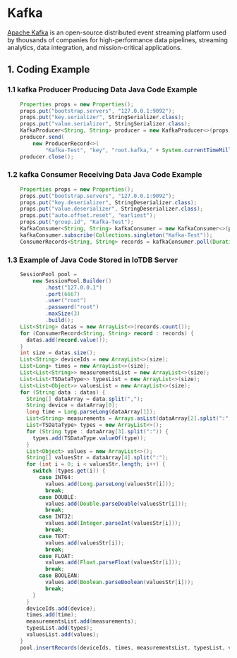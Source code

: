 <!--

    Licensed to the Apache Software Foundation (ASF) under one
    or more contributor license agreements.  See the NOTICE file
    distributed with this work for additional information
    regarding copyright ownership.  The ASF licenses this file
    to you under the Apache License, Version 2.0 (the
    "License"); you may not use this file except in compliance
    with the License.  You may obtain a copy of the License at
    
        http://www.apache.org/licenses/LICENSE-2.0
    
    Unless required by applicable law or agreed to in writing,
    software distributed under the License is distributed on an
    "AS IS" BASIS, WITHOUT WARRANTIES OR CONDITIONS OF ANY
    KIND, either express or implied.  See the License for the
    specific language governing permissions and limitations
    under the License.

-->

# Kafka

[Apache Kafka](https://kafka.apache.org/) is an open-source distributed event streaming platform used by thousands of companies for high-performance data pipelines, streaming analytics, data integration, and mission-critical applications.

## 1. Coding Example

### 1.1 kafka Producer Producing Data Java Code Example

```java
    Properties props = new Properties();
    props.put("bootstrap.servers", "127.0.0.1:9092");
    props.put("key.serializer", StringSerializer.class);
    props.put("value.serializer", StringSerializer.class);
    KafkaProducer<String, String> producer = new KafkaProducer<>(props);
    producer.send(
        new ProducerRecord<>(
            "Kafka-Test", "key", "root.kafka," + System.currentTimeMillis() + ",value,INT32,100"));
    producer.close();
```

### 1.2 kafka Consumer Receiving Data Java Code Example

```java
    Properties props = new Properties();
    props.put("bootstrap.servers", "127.0.0.1:9092");
    props.put("key.deserializer", StringDeserializer.class);
    props.put("value.deserializer", StringDeserializer.class);
    props.put("auto.offset.reset", "earliest");
    props.put("group.id", "Kafka-Test");
    KafkaConsumer<String, String> kafkaConsumer = new KafkaConsumer<>(props);
    kafkaConsumer.subscribe(Collections.singleton("Kafka-Test"));
    ConsumerRecords<String, String> records = kafkaConsumer.poll(Duration.ofSeconds(1));
 ```

### 1.3 Example of Java Code Stored in IoTDB Server

```java
    SessionPool pool =
        new SessionPool.Builder()
            .host("127.0.0.1")
            .port(6667)
            .user("root")
            .password("root")
            .maxSize(3)
            .build();
    List<String> datas = new ArrayList<>(records.count());
    for (ConsumerRecord<String, String> record : records) {
      datas.add(record.value());
    }
    int size = datas.size();
    List<String> deviceIds = new ArrayList<>(size);
    List<Long> times = new ArrayList<>(size);
    List<List<String>> measurementsList = new ArrayList<>(size);
    List<List<TSDataType>> typesList = new ArrayList<>(size);
    List<List<Object>> valuesList = new ArrayList<>(size);
    for (String data : datas) {
      String[] dataArray = data.split(",");
      String device = dataArray[0];
      long time = Long.parseLong(dataArray[1]);
      List<String> measurements = Arrays.asList(dataArray[2].split(":"));
      List<TSDataType> types = new ArrayList<>();
      for (String type : dataArray[3].split(":")) {
        types.add(TSDataType.valueOf(type));
      }
      List<Object> values = new ArrayList<>();
      String[] valuesStr = dataArray[4].split(":");
      for (int i = 0; i < valuesStr.length; i++) {
        switch (types.get(i)) {
          case INT64:
            values.add(Long.parseLong(valuesStr[i]));
            break;
          case DOUBLE:
            values.add(Double.parseDouble(valuesStr[i]));
            break;
          case INT32:
            values.add(Integer.parseInt(valuesStr[i]));
            break;
          case TEXT:
            values.add(valuesStr[i]);
            break;
          case FLOAT:
            values.add(Float.parseFloat(valuesStr[i]));
            break;
          case BOOLEAN:
            values.add(Boolean.parseBoolean(valuesStr[i]));
            break;
        }
      }
      deviceIds.add(device);
      times.add(time);
      measurementsList.add(measurements);
      typesList.add(types);
      valuesList.add(values);
    }
    pool.insertRecords(deviceIds, times, measurementsList, typesList, valuesList);
 ```

